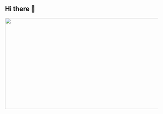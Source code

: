 ## Hi there 👋

<a href="https://github.com/devxb/gitanimals">
    <img
        src="https://render.gitanimals.org/farms/spman2330"
        width="600"
        height="300"
    />
</a>

